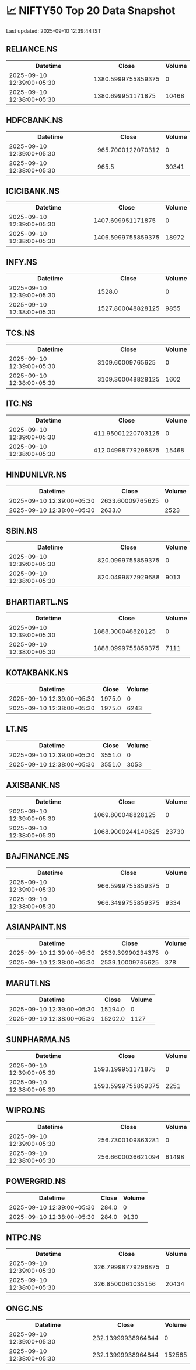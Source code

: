 # 📈 NIFTY50 Top 20 Data Snapshot

Last updated: 2025-09-10 12:39:44 IST

## RELIANCE.NS

<table>
  <tr><th>Datetime</th><th>Close</th><th>Volume</th></tr>
  <tr><td>2025-09-10 12:39:00+05:30</td><td>1380.5999755859375</td><td>0</td></tr>
  <tr><td>2025-09-10 12:38:00+05:30</td><td>1380.699951171875</td><td>10468</td></tr>
</table>

## HDFCBANK.NS

<table>
  <tr><th>Datetime</th><th>Close</th><th>Volume</th></tr>
  <tr><td>2025-09-10 12:39:00+05:30</td><td>965.7000122070312</td><td>0</td></tr>
  <tr><td>2025-09-10 12:38:00+05:30</td><td>965.5</td><td>30341</td></tr>
</table>

## ICICIBANK.NS

<table>
  <tr><th>Datetime</th><th>Close</th><th>Volume</th></tr>
  <tr><td>2025-09-10 12:39:00+05:30</td><td>1407.699951171875</td><td>0</td></tr>
  <tr><td>2025-09-10 12:38:00+05:30</td><td>1406.5999755859375</td><td>18972</td></tr>
</table>

## INFY.NS

<table>
  <tr><th>Datetime</th><th>Close</th><th>Volume</th></tr>
  <tr><td>2025-09-10 12:39:00+05:30</td><td>1528.0</td><td>0</td></tr>
  <tr><td>2025-09-10 12:38:00+05:30</td><td>1527.800048828125</td><td>9855</td></tr>
</table>

## TCS.NS

<table>
  <tr><th>Datetime</th><th>Close</th><th>Volume</th></tr>
  <tr><td>2025-09-10 12:39:00+05:30</td><td>3109.60009765625</td><td>0</td></tr>
  <tr><td>2025-09-10 12:38:00+05:30</td><td>3109.300048828125</td><td>1602</td></tr>
</table>

## ITC.NS

<table>
  <tr><th>Datetime</th><th>Close</th><th>Volume</th></tr>
  <tr><td>2025-09-10 12:39:00+05:30</td><td>411.95001220703125</td><td>0</td></tr>
  <tr><td>2025-09-10 12:38:00+05:30</td><td>412.04998779296875</td><td>15468</td></tr>
</table>

## HINDUNILVR.NS

<table>
  <tr><th>Datetime</th><th>Close</th><th>Volume</th></tr>
  <tr><td>2025-09-10 12:39:00+05:30</td><td>2633.60009765625</td><td>0</td></tr>
  <tr><td>2025-09-10 12:38:00+05:30</td><td>2633.0</td><td>2523</td></tr>
</table>

## SBIN.NS

<table>
  <tr><th>Datetime</th><th>Close</th><th>Volume</th></tr>
  <tr><td>2025-09-10 12:39:00+05:30</td><td>820.0999755859375</td><td>0</td></tr>
  <tr><td>2025-09-10 12:38:00+05:30</td><td>820.0499877929688</td><td>9013</td></tr>
</table>

## BHARTIARTL.NS

<table>
  <tr><th>Datetime</th><th>Close</th><th>Volume</th></tr>
  <tr><td>2025-09-10 12:39:00+05:30</td><td>1888.300048828125</td><td>0</td></tr>
  <tr><td>2025-09-10 12:38:00+05:30</td><td>1888.0999755859375</td><td>7111</td></tr>
</table>

## KOTAKBANK.NS

<table>
  <tr><th>Datetime</th><th>Close</th><th>Volume</th></tr>
  <tr><td>2025-09-10 12:39:00+05:30</td><td>1975.0</td><td>0</td></tr>
  <tr><td>2025-09-10 12:38:00+05:30</td><td>1975.0</td><td>6243</td></tr>
</table>

## LT.NS

<table>
  <tr><th>Datetime</th><th>Close</th><th>Volume</th></tr>
  <tr><td>2025-09-10 12:39:00+05:30</td><td>3551.0</td><td>0</td></tr>
  <tr><td>2025-09-10 12:38:00+05:30</td><td>3551.0</td><td>3053</td></tr>
</table>

## AXISBANK.NS

<table>
  <tr><th>Datetime</th><th>Close</th><th>Volume</th></tr>
  <tr><td>2025-09-10 12:39:00+05:30</td><td>1069.800048828125</td><td>0</td></tr>
  <tr><td>2025-09-10 12:38:00+05:30</td><td>1068.9000244140625</td><td>23730</td></tr>
</table>

## BAJFINANCE.NS

<table>
  <tr><th>Datetime</th><th>Close</th><th>Volume</th></tr>
  <tr><td>2025-09-10 12:39:00+05:30</td><td>966.5999755859375</td><td>0</td></tr>
  <tr><td>2025-09-10 12:38:00+05:30</td><td>966.3499755859375</td><td>9334</td></tr>
</table>

## ASIANPAINT.NS

<table>
  <tr><th>Datetime</th><th>Close</th><th>Volume</th></tr>
  <tr><td>2025-09-10 12:39:00+05:30</td><td>2539.39990234375</td><td>0</td></tr>
  <tr><td>2025-09-10 12:38:00+05:30</td><td>2539.10009765625</td><td>378</td></tr>
</table>

## MARUTI.NS

<table>
  <tr><th>Datetime</th><th>Close</th><th>Volume</th></tr>
  <tr><td>2025-09-10 12:39:00+05:30</td><td>15194.0</td><td>0</td></tr>
  <tr><td>2025-09-10 12:38:00+05:30</td><td>15202.0</td><td>1127</td></tr>
</table>

## SUNPHARMA.NS

<table>
  <tr><th>Datetime</th><th>Close</th><th>Volume</th></tr>
  <tr><td>2025-09-10 12:39:00+05:30</td><td>1593.199951171875</td><td>0</td></tr>
  <tr><td>2025-09-10 12:38:00+05:30</td><td>1593.5999755859375</td><td>2251</td></tr>
</table>

## WIPRO.NS

<table>
  <tr><th>Datetime</th><th>Close</th><th>Volume</th></tr>
  <tr><td>2025-09-10 12:39:00+05:30</td><td>256.7300109863281</td><td>0</td></tr>
  <tr><td>2025-09-10 12:38:00+05:30</td><td>256.6600036621094</td><td>61498</td></tr>
</table>

## POWERGRID.NS

<table>
  <tr><th>Datetime</th><th>Close</th><th>Volume</th></tr>
  <tr><td>2025-09-10 12:39:00+05:30</td><td>284.0</td><td>0</td></tr>
  <tr><td>2025-09-10 12:38:00+05:30</td><td>284.0</td><td>9130</td></tr>
</table>

## NTPC.NS

<table>
  <tr><th>Datetime</th><th>Close</th><th>Volume</th></tr>
  <tr><td>2025-09-10 12:39:00+05:30</td><td>326.79998779296875</td><td>0</td></tr>
  <tr><td>2025-09-10 12:38:00+05:30</td><td>326.8500061035156</td><td>20434</td></tr>
</table>

## ONGC.NS

<table>
  <tr><th>Datetime</th><th>Close</th><th>Volume</th></tr>
  <tr><td>2025-09-10 12:39:00+05:30</td><td>232.13999938964844</td><td>0</td></tr>
  <tr><td>2025-09-10 12:38:00+05:30</td><td>232.13999938964844</td><td>152565</td></tr>
</table>

